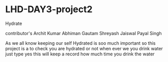 # LHD-DAY3-project2

Hydrate

 contributor's Archit Kumar Abhiman Gautam Shreyash Jaiswal Payal Singh
 
 As we all know keeping our self Hydrated is soo much important so this project is a to check you are hydrated or not when ever we you drink water just type yes this will keep a record how much time you drink the water 
